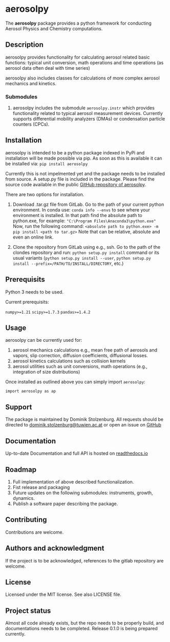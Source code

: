 # aerosolpy

The **aerosolpy** package provides a python framework for 
conducting Aerosol Physics and Chemistry computations.

## Description

aerosolpy provides functionality for calculating aerosol related 
basic functions:
typical unit conversion, math operations and time operations 
(as aerosol data often deal with time series)

aerosolpy also includes classes for calculations of more complex aerosol 
mechanics and kinetics.

### Submodules

1. aerosolpy includes the submodule `aerosolpy.instr` which provides 
   functionality related to typical aerosol measurement devices.
   Currently supports differential mobility analyzers (DMAs) or 
   condensation particle counters (CPCs). 


## Installation

aerosolpy is intended to be a python package indexed in PyPi 
and installation will be made possible via pip. 
As soon as this is available it can be installed via:
`pip install aerosolpy`

Currently this is not impelmented yet and the package 
needs to be installed from source. A setup.py file is included in the package. 
Please find the source code available in the public 
[GitHub repository of aerosolpy](https://github.com/DominikStolzenburg/aerosolpy). 

There are two options for installation. 

1. Download .tar.gz file from GitLab.
   Go to the path of your current python environment. In conda use:
   `conda info --envs`
   to see where your environment is installed. In that path find the absolute path to python.exe, for example:
   `"C:\Program Files\Anaconda3\python.exe"`
   Now, run the following command:
   `<absolute path to python.exe> -m pip install <path to tar.gz>`
   Note that <path to tar.gz> can be relative, absolute and even an online link.

2. Clone the repository from GitLab using e.g., ssh. 
   Go to the path of the clondes repository and run:
   `python setup.py install`
   command or its usual variants (`python setup.py install --user`,
   `python setup.py install --prefix=/PATH/TO/INSTALL/DIRECTORY`, etc.)

## Prerequisits

Python 3 needs to be used.

Current prerequisits:

`numpy>=1.21`
`scipy>=1.7.3`
`pandas>=1.4.2`

## Usage

aerosolpy can be currently used for:
1. aerosol mechanics calculations e.g., mean free path of aerosols 
   and vapors, slip correction, diffusion coefficients, diffusional losses.
2. aerosol kinetics calculations such as collision kernels
3. aerosol utilities such as unit conversions, math operations 
   (e.g., integration of size distributions)

Once installed as outlined above you can simply import `aerosolpy`:

`import aerosolpy as ap`

## Support

The package is maintained by Dominik Stolzenburg. 
All requests should be directed to dominik.stolzenburg@tuwien.ac.at or 
open an issue on [GitHub](https://github.com/DominikStolzenburg/aerosolpy) 

## Documentation

Up-to-date Documentation and full API is hosted on [readthedocs.io](https://aerosolpy.readthedocs.io/en/latest/)

## Roadmap

1) Full implementation of above described functionalization. 
2) Fist release and packaging
3) Future updates on the following submodules: instruments, growth, dynamics. 
4) Publish a software paper describing the package.

## Contributing

Contributions are welcome. 

## Authors and acknowledgment

If the project is to be acknowledged, references to the gitlab repository are welcome. 

## License

Licensed under the MIT license. See also LICENSE file. 

## Project status

Almost all code already exists, but the repo needs to be properly build, and documentations needs to be completed. 
Release 0.1.0 is being prepared currently. 